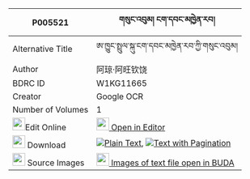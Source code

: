 |P005521|གསུང་འབུམ། ངག་དབང་མཁྱེན་རབ། 
| --- | --- 
|Alternative Title |ཨ་ཁྱུང་སྤྲུལ་སྐུ་ངག་དབང་མཁྱེན་རབ་ཀྱི་གསུང་འབུམ།
|Author| 阿琼·阿旺钦饶
|BDRC ID | W1KG11665
|Creator | Google OCR
|Number of Volumes| 1
|<img width="25" src="https://img.icons8.com/color/25/000000/edit-property.png">Edit Online| [<img width="25" src="https://avatars.githubusercontent.com/u/45091458?s=200&v=4"> Open in Editor](http://editor.openpecha.org/P005521)
|<img width="25" src="https://img.icons8.com/fluent/48/000000/download-2.png"/>  Download | [![](https://img.icons8.com/color/20/000000/txt.png)Plain Text](https://github.com/Openpecha/P005521/releases/download/v1/sungbum_ngawang_khyenrab_plain_P005521.zip), [![](https://img.icons8.com/color/20/000000/txt.png)Text with Pagination](https://github.com/Openpecha/P005521/releases/download/v1/sungbum_ngawang_khyenrab_pages_P005521.zip)
|<img width="25" src="https://img.icons8.com/plasticine/100/000000/pictures-folder.png"/>  Source Images | [<img width="25" src="https://library.bdrc.io/icons/BUDA-small.svg"> Images of text file open in BUDA](https://library.bdrc.io/show/bdr:W1KG11665)
